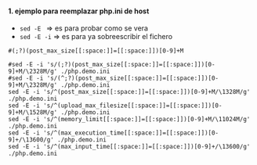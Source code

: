 #### 1. ejemplo para reemplazar php.ini de host

- `sed -E ` => es para probar como se vera
- `sed -E -i` => es para ya sobreescribir el fichero


```shell
#(;?)(post_max_size[[:space:]]=[[:space:]])[0-9]+M

#sed -E -i 's/(;?)(post_max_size[[:space:]]=[[:space:]])[0-9]+M/\2328M/g' ./php.demo.ini
#sed -E -i 's/(^;?)(post_max_size[[:space:]]=[[:space:]])[0-9]+M/\2328M/g' ./php.demo.ini
sed -E -i 's/^(post_max_size[[:space:]]=[[:space:]])[0-9]+M/\1328M/g' ./php.demo.ini
sed -E -i 's/^(upload_max_filesize[[:space:]]=[[:space:]])[0-9]+M/\1528M/g' ./php.demo.ini
sed -E -i 's/^(memory_limit[[:space:]]=[[:space:]])[0-9]+M/\11024M/g' ./php.demo.ini
sed -E -i 's/^(max_execution_time[[:space:]]=[[:space:]])[0-9]+/\13600/g' ./php.demo.ini
sed -E -i 's/^(max_input_time[[:space:]]=[[:space:]])[0-9]+/\13600/g' ./php.demo.ini


```
